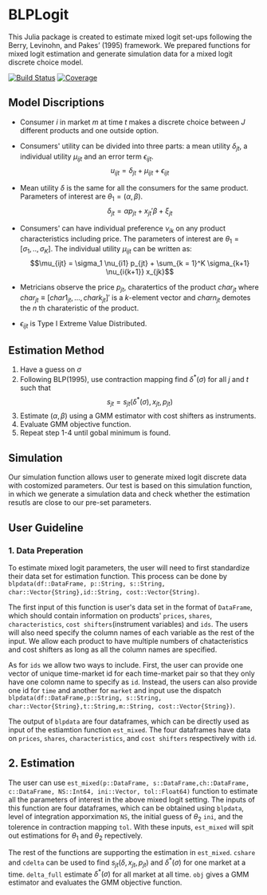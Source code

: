# BLPLogit
This Julia package is created to estimate mixed logit set-ups following the Berry, Levinohn, and Pakes’ (1995) framework. We prepared functions for mixed logit estimation and generate simulation data for a mixed logit discrete choice model.

[![Build Status](https://github.com/nwang227/BLPLogit.jl/actions/workflows/CI.yml/badge.svg?branch=main)](https://github.com/nwang227/BLPLogit.jl/actions/workflows/CI.yml?query=branch%3Amain)
[![Coverage](https://codecov.io/gh/nwang227/BLPLogit.jl/branch/main/graph/badge.svg)](https://codecov.io/gh/nwang227/BLPLogit.jl)

## Model Discriptions
* Consumer $i$ in market $m$ at time $t$ makes a discrete choice between $J$ different products and one outside option. 

* Consumers' utility can be divided into three parts: a mean utility $\delta_{jt}$, a individual utility $\mu_{ijt}$ and an error term $\epsilon_{ijt}$.
$$u_{ijt} = \delta_{jt} + \mu_{ijt} + \epsilon_{ijt}$$


* Mean utility $\delta$ is the same for all the consumers for the same product. Parameters of interest are $\theta_1 = (\alpha, \beta)$. 
$$\delta_{jt} = \alpha p_{jt} + x_{jt}' \beta + \xi_{jt} $$


* Consumers' can have individual preference $\nu_{ik}$ on any product characteristics including price. The parameters of interest are $\theta_1 = [\sigma_1,..,\sigma_K]$. The individual utility $\mu_{ijt}$ can be written as: $$\mu_{ijt} = \sigma_1 \nu_{i1} p_{jt} + \sum_{k = 1}^K \sigma_{k+1} \nu_{i{k+1}} x_{jk}$$  



* Metricians observe the price $p_{jt}$, charatertics of the product $char_{jt}$ where $char_{jt} \equiv [char1_{jt},...,chark_{jt}]'$ is a $k$-element vector and $charn_{jt}$ demotes the $n$ th charateristic of the product. 



* $\epsilon_{ijt}$ is Type I Extreme Value Distributed.



## Estimation Method

1. Have a guess on $\sigma$
2. Following BLP(1995), use contraction mapping find $\delta^* (\sigma)$ for all $j$ and $t$ such that $$s_{jt} = s_{jt}(\delta^* (\sigma), x_{jt}, p_{jt})$$
3. Estimate $(\alpha, \beta)$ using a GMM estimator with cost shifters as instruments.
4. Evaluate GMM objective function.
5. Repeat step 1-4 until gobal minimum is found.


## Simulation

Our simulation function allows user to generate mixed logit discrete data with costomized parameters. Our test is based on this simulation function, in which we generate a simulation data and check whether the estimation resutls are close to our pre-set parameters.


## User Guideline

### 1. Data Preperation

To estimate mixed logit parameters, the user will need to first standardize their data set for estimation function. This process can be done by `blpdata(df::DataFrame, p::String, s::String, char::Vector{String},id::String, cost::Vector{String)`. 

The first input of this function is user's data set in the format of `DataFrame`, which should contain information on products' `prices`, `shares`, `characteristics`, `cost shifters`(instrument variables) and `ids`. The users will also need specify the column names of each variable as the rest of the input. We allow each product to have multiple numbers of chatacteristics and cost shifters as long as all the column names are specified.

As for `ids` we allow two ways to include. First, the user can provide one vector of unique time-market id for each time-market pair so that they only have one colomn name to specify as `id`. Instead, the users can also provide one id for `time` and another for `market` and input use the dispatch ` blpdata(df::DataFrame,p::String, s::String, char::Vector{String},t::String,m::String, cost::Vector{String})`.

The output of `blpdata` are four dataframes, which can be directly used as input of the estiamtion function `est_mixed`. The four dataframes have data on `prices`, `shares`, `characteristics`, and `cost shifters` respectively with `id`.

## 2. Estimation 

The user can use `est_mixed(p::DataFrame, s::DataFrame,ch::DataFrame, c::DataFrame, NS::Int64, ini::Vector, tol::Float64)` function to estimate all the parameters of interest in the above mixed logit setting. The inputs of this function are four dataframes, which can be obtained using `blpdata`, level of integration apporximation `NS`, the initial guess of $\theta_2$ `ini`, and the tolerence in contraction mapping `tol`. With these inputs, `est_mixed` will spit out estimations for $\theta_1$ and $\theta_2$ repectively.

The rest of the functions are supporting the estimation in `est_mixed`. `cshare` and `cdelta` can be used to find $s_{jt}(\delta, x_{jt}, p_{jt})$ and $\delta^* (\sigma)$ for one market at a time. `delta_full` estimate $\delta^* (\sigma)$ for all market at all time. `obj` gives a GMM estimator and evaluates the GMM objective function.



